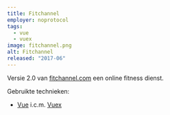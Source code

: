 ```yaml
---
title: Fitchannel
employer: noprotocol
tags:
  - vue
  - vuex
image: fitchannel.png
alt: Fitchannel
released: "2017-06"
---
```


Versie 2.0 van [fitchannel.com](https://fitchannel.com/) een online fitness dienst.

Gebruikte technieken:

- [Vue](https://vuejs.org) i.c.m. [Vuex](https://vuex.vuejs.org/en/index.html)
